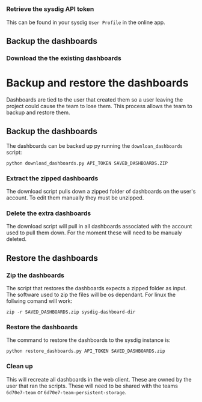 #

### Retrieve the sysdig API token

This can be found in your sysdig `User Profile` in the online app.

## Backup the dashboards

### Download the the existing dashboards
# Backup and restore the dashboards

Dashboards are tied to the user that created them so a user leaving the project could cause the team to lose them. This process allows the team to backup and restore them.

## Backup the dashboards

The dashboards can be backed up py running the `downloan_dashboards` script:

```
python download_dashboards.py API_TOKEN SAVED_DASHBOARDS.ZIP
```

### Extract the zipped dashboards

The download script pulls down a zipped folder of dashboards on the user's account.  To edit them manually they must be unzipped.

### Delete the extra dashboards

The download script will pull in all dashboards associated with the account used to pull them down. For the moment these will need to be manualy deleted.

## Restore the dashboards

### Zip the dashboards

The script that restores the dashboards expects a zipped folder as input.  The software used to zip the files will be os dependant.  For linux the follwing comand will work:

```
zip -r SAVED_DASHBOARDS.zip sysdig-dashboard-dir
```


### Restore the dashboards

The command to restore the dashboards to the sysdig instance is:


```
python restore_dashboards.py API_TOKEN SAVED_DASHBOARDS.zip
```

### Clean up

This will recreate all dashboards in the web client.  These are owned by the user that ran the scripts. These will need to be shared with the teams `6d70e7-team` or `6d70e7-team-persistent-storage`.
